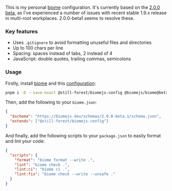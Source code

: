 This is my personal [biome](https://biomejs.dev) configuration. It's currently based on the [2.0.0 beta](https://biomejs.dev/blog/biome-v2-0-beta/), as I've experienced a number of issues with recent stable 1.9.x release in multi-root workplaces. 2.0.0-beta1 seems to resolve these.

### Key features

- Uses `.gitignore` to avoid formatting unuseful files and directories
- Up to 100 chars per line
- Spacing: spaces instead of tabs, 2 instead of 4
- JavaScript: double quotes, trailing commas, semicolons

### Usage

Firstly, install [biome](https://biomejs.dev) and this [configuration](https://www.npmjs.com/package/@still-forest/biomejs-config):

```bash
pnpm i -D --save-exact @still-forest/biomejs-config @biomejs/biome@beta
```

Then, add the following to your `biome.json`:

```json
{
  "$schema": "https://biomejs.dev/schemas/2.0.0-beta.1/schema.json",
  "extends": ["@still-forest/biomejs-config"]
}
```

And finally, add the following scripts to your `package.json` to easily format and lint your code:

```json
{
  "scripts": {
    "format": "biome format --write .",
    "lint": "biome check .",
    "lint:ci": "biome ci .",
    "lint:fix": "biome check --write --unsafe ."
  }
}
```
